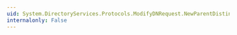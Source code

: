 ```yaml
---
uid: System.DirectoryServices.Protocols.ModifyDNRequest.NewParentDistinguishedName
internalonly: False
---
```

